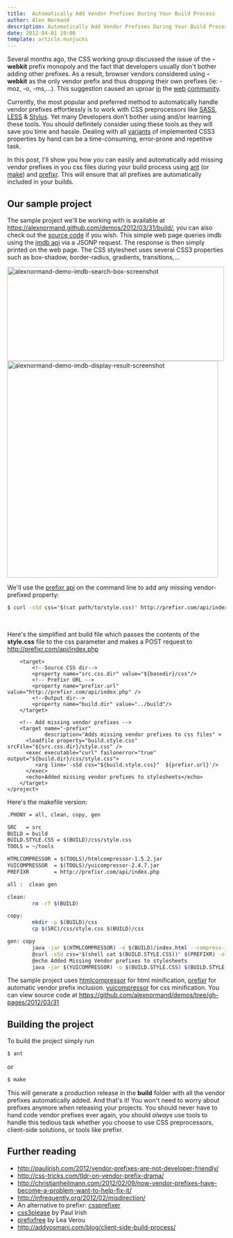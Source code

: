 ```yaml
---
title:  Automatically Add Vendor Prefixes During Your Build Process
author: Alex Normand
description: Automatically Add Vendor Prefixes During Your Build Process using ant and prefixr
date: 2012-04-01 19:00
template: article.nunjucks
---
```


Several months ago, the CSS working group discussed the issue of the **-webkit** prefix monopoly and the fact
that developers usually don't bother adding other prefixes.
As a result, browser vendors considered using **-webkit** as the only vendor prefix and thus
dropping their own prefixes (ie: -moz, -o, -ms,...).
This suggestion caused an uproar [in](https://lea.verou.me/2012/02/vendor-prefixes-the-css-wg-and-me/)
the [web](http://www.glazman.org/weblog/dotclear/index.php?post/2011/11/16/CSS-vendor-prefixes-an-answer-to-Henri-Sivonen)
[community](https://remysharp.com/2012/02/09/vendor-prefixes-about-to-go-south/).

<span class="more"></span>


Currently, the most popular and preferred method to automatically handle vendor prefixes effortlessly is to work with CSS preprocessors
like [SASS](https://sass-lang.com/), [LESS](http://lesscss.org/) & [Stylus](https://stylus-lang.com/).
Yet many Developers don't bother using and/or learning these tools.
You should definitely consider using these tools as they will save you time and hassle.
Dealing with all [variants](https://peter.sh/experiments/vendor-prefixed-css-property-overview/)
of implemented CSS3 properties by hand can be a time-consuming, error-prone and repetitve task.


In this post, I'll show you how you can easily and automatically add missing vendor prefixes in you css files
during your build process using [ant](https://ant.apache.org/) (or [make](https://www.gnu.org/software/make/manual/make.html))
and [prefixr](http://prefixr.com/).
This will ensure that all prefixes are automatically included in your builds.


Our sample project
------------------

The sample project we'll be working with is available at
https://alexnormand.github.com/demos/2012/03/31/build/,
you can also check out the [source code](https://github.com/alexnormand/demos/tree/gh-pages/2012/03/31) if you wish.
This simple web page queries imdb using the [imdb api](http://www.imdbapi.com/) via a JSONP request.
The response is then simply printed on the web page. The CSS stylesheet uses several CSS3 properties such as
box-shadow, border-radius, gradients, transitions,...

<img src="http://farm8.staticflickr.com/7077/6890313350_4b2b2932e6.jpg" width="500" height="217" alt="alexnormand-demo-imdb-search-box-screenshot">
<img src="http://farm8.staticflickr.com/7085/6890313356_0e98c7ab0a.jpg" width="486" height="500" alt="alexnormand-demo-imdb-display-result-screenshot">


We'll use the [prefixr api](http://www.prefixr.com/api/usage/) on the command line to add any missing vendor-prefixed property:

```sh
$ curl -sSd css="$(cat path/to/style.css)" http://prefixr.com/api/index.php -o /path/to/output/style.css
```

<br />


Here's the simplified ant build file which passes the contents of the **style.css**
file to the css parameter and makes a POST request to http://prefixr.com/api/index.php

```
    <target>
        <!--Source CSS dir-->
        <property name="src.css.dir" value="${basedir}/css"/>
        <!-- Prefixr URL -->
        <property name="prefixr.url" value="http://prefixr.com/api/index.php" />
        <!--Output dir-->
        <property name="build.dir" value="../build"/>
    </target>

    <!-- Add missing vendor prefixes -->
    <target name="-prefixr"
            description="Adds missing vendor prefixes to css files" >
      <loadfile property="build.style.css" srcFile="${src.css.dir}/style.css" />
      <exec executable="curl" failonerror="true" output="${build.dir}/css/style.css">
         <arg line='-sSd css="${build.style.css}"  ${prefixr.url}'/>
      </exec>
      <echo>Added missing vendor prefixes to stylesheets</echo>
    </target>
</project>
```

Here's the makefile version:
```sh
.PHONY = all, clean, copy, gen

SRC   = src
BUILD = build
BUILD.STYLE.CSS = $(BUILD)/css/style.css
TOOLS = ~/tools

HTMLCOMPRESSOR = $(TOOLS)/htmlcompressor-1.5.2.jar
YUICOMPRESSOR  = $(TOOLS)/yuicompressor-2.4.7.jar
PREFIXR        = http://prefixr.com/api/index.php

all :  clean gen

clean:
        rm -rf $(BUILD)

copy:
        mkdir -p $(BUILD)/css
        cp $(SRC)/css/style.css $(BUILD)/css

gen: copy
        java -jar $(HTMLCOMPRESSOR) -o $(BUILD)/index.html --compress-js --compress-css $(SRC)/index.html
        @curl -sSd css="$(shell cat $(BUILD.STYLE.CSS))" $(PREFIXR) -o $(BUILD.STYLE.CSS)
        @echo Added Missing Vendor prefixes to stylesheets
        java -jar $(YUICOMPRESSOR) -o $(BUILD.STYLE.CSS) $(BUILD.STYLE.CSS)

```


The sample project uses [htmlcompressor](http://code.google.com/p/htmlcompressor/) for html minification,
[prefixr](http://prefixr.com/) for automatic vendor prefix inclusion.
[yuicompressor](http://developer.yahoo.com/yui/compressor/) for css minification.
You can view source code at https://github.com/alexnormand/demos/tree/gh-pages/2012/03/31


Building the project
--------------------
To build the project simply run
```sh
$ ant
```
or
```sh
$ make
```


This will generate a production release in the **build** folder with all the vendor prefixes automatically added.
And that's it! You won't need to worry about prefixes anymore when releasing your projects.
You should never have to hand code vendor prefixes ever again, you should *always* use tools to handle this tedious
task whether you choose to use CSS preprocessors, client-side solutions, or tools like prefixr.


Further reading
---------------

   * http://paulirish.com/2012/vendor-prefixes-are-not-developer-friendly/
   * http://css-tricks.com/tldr-on-vendor-prefix-drama/
   * http://christianheilmann.com/2012/02/09/now-vendor-prefixes-have-become-a-problem-want-to-help-fix-it/
   * http://infrequently.org/2012/02/misdirection/
   * An alternative to prefixr: [cssprefixer](http://cssprefixer.appspot.com/)
   * [css3please](http://css3please.com/) by Paul Irish
   * [prefixfree](http://leaverou.github.com/prefixfree/) by Lea Verou
   * http://addyosmani.com/blog/client-side-build-process/






